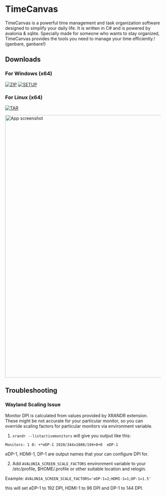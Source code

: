 # TimeCanvas

TimeCanvas is a powerful time management and task organization software designed to simplify your daily life. It is written in C# and is powered by avalonia & sqlite. Specially made for someone who wants to stay organized, TimeCanvas provides the tools you need to manage your time efficiently.! (ganbare, ganbare!)

## Downloads

### For Windows (x64)
[![ZIP](https://img.shields.io/badge/win%20x64.7z-[30.9MB]-darkgreen)](https://github.com/Pahasara/TimeCanvas/releases/download/1.2.0/win-x64.7z)
[![SETUP](https://img.shields.io/badge/setup.exe-[33.7MB]-blue)](https://github.com/Pahasara/TimeCanvas/releases/download/1.2.0/setup.exe)

### For Linux (x64)
[![TAR](https://img.shields.io/badge/linux%20x64.tar.xz-[39.2MB]-darkgreen)](https://github.com/Pahasara/TimeCanvas/releases/download/1.2.0/linux-x64.tar.xz)

<img width="848" alt="App screenshot" src="https://github.com/Pahasara/TimeCanvas/assets/46932317/b0617432-e778-419c-93c5-cdd48cb0bf15">

## Troubleshooting

### Wayland Scaling Issue
Monitor DPI is calculated from values provided by XRANDR extension. These might be not accurate for your particular monitor, so you can override scaling factors for particular monitors via environment variable.

1. `xrandr --listactivemonitors` will give you output like this:

`Monitors: 1
 0: +*eDP-1 1920/344x1080/194+0+0  eDP-1`

eDP-1, HDMI-1, DP-1 are output names that your can configure DPI for.

2. Add `AVALONIA_SCREEN_SCALE_FACTORS` environment variable to your /etc/profile, $HOME/.profile or other suitable location and relogin.

Example:
`AVALONIA_SCREEN_SCALE_FACTORS='eDP-1=2;HDMI-1=1;DP-1=1.5'`

this will set eDP-1 to 192 DPI, HDMI-1 to 96 DPI and DP-1 to 144 DPI.
